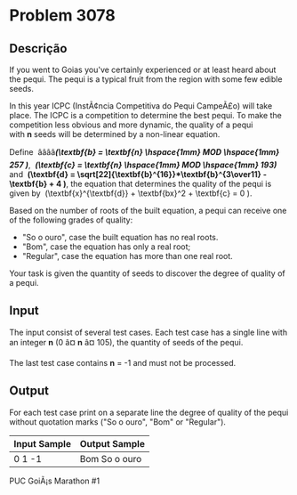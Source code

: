 # Problem 3078

Descrição
----------

If you went to Goias you've certainly experienced or at least heard about the pequi. The pequi is a typical fruit from the region with some few edible seeds.

In this year ICPC (InstÃ¢ncia Competitiva do Pequi CampeÃ£o) will take place. The ICPC is a competition to determine the best pequi. To make the competition less obvious and more dynamic, the quality of a pequi with **n** seeds will be determined by a non-linear equation.

Define  ââââ***\(\textbf{b} = \textbf{n} \hspace{1mm} MOD \hspace{1mm} 257 \)***,  ***\(\textbf{c} = \textbf{n} \hspace{1mm} MOD \hspace{1mm} 193\)***  and  **\(\textbf{d} = \sqrt[22]{\textbf{b}^{16}}\*\textbf{b}^{3\over11} - \textbf{b} + 4 \)**, the equation that determines the quality of the pequi is given by  \(\textbf{x}^{\textbf{d}} + \textbf{bx}^2 + \textbf{c} = 0 \).

Based on the number of roots of the built equation, a pequi can receive one of the following grades of quality:

* "So o ouro", case the built equation has no real roots.
* "Bom", case the equation has only a real root;
* "Regular", case the equation has more than one real root.

Your task is given the quantity of seeds to discover the degree of quality of a pequi.

Input
-----

The input consist of several test cases. Each test case has a single line with an integer **n** (0 â¤ **n** â¤ 105), the quantity of seeds of the pequi.  

The last test case contains **n** = -1 and must not be processed.

Output
------

For each test case print on a separate line the degree of quality of the pequi without quotation marks ("So o ouro", "Bom" or "Regular").


| Input Sample | Output Sample |
| --- | --- |
| 0 1 -1 | Bom So o ouro |

PUC GoiÃ¡s Marathon #1

